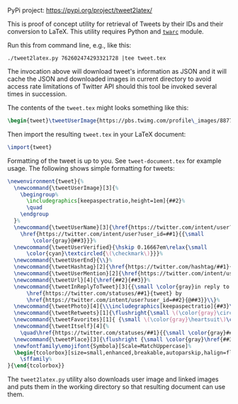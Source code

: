 PyPi project: https://pypi.org/project/tweet2latex/

This is proof of concept utility for retrieval of Tweets by their IDs and
their conversion to LaTeX. This utility requires Python and
[`twarc`](https://github.com/edsu/twarc) module.

Run this from command line, e.g., like this:

    ./tweet2latex.py 762602474293321728 |tee tweet.tex

The invocation above will download tweet's information as JSON and it will
cache the JSON and downloaded images in current directory to avoid access
rate limitations of Twitter API should this tool be invoked several times in
succession.

The contents of the `tweet.tex` might looks something like this:

```latex
\begin{tweet}\tweetUserImage{https://pbs.twimg.com/profile\_images/887781725249585152/ihwPKKHi\_bigger.jpg}{ihwPKKHi-bigger.jpg}{701158958}\tweetUserName{701158958}{MedicNow}{MedicNow}\tweetUserEnd{}It could be worse. You could be the lifeguard at the \tweetHashtag{Rio}{\#Rio} swimming pool.... \tweetHashtag{MondayMotivation}{\#MondayMotivation} \tweetPhoto{https://twitter.com/MedicNow/status/762602474293321728/photo/1}{https://pbs.twimg.com/media/CpVOzW7WEAAhMte.jpg}{CpVOzW7WEAAhMte.jpg}{https://t.co/AfoOoV9qQw}\tweetRetweets{7}\tweetFavorites{12}\tweetItself{762602474293321728}{Mon Aug 08 10:52:52 +0000 2016}{August 8, 2016}{12:52:52 PM GMT+2}\end{tweet}
```


Then import the resulting `tweet.tex` in your LaTeX document:

```latex
\import{tweet}
```

Formatting of the tweet is up to you. See `tweet-document.tex` for example
usage. The following shows simple formatting for tweets:

```latex
\newenvironment{tweet}{%
  \newcommand{\tweetUserImage}[3]{%
    \begingroup%
      \includegraphics[keepaspectratio,height=1em]{##2}%
      \quad
    \endgroup
  }%
  \newcommand{\tweetUserName}[3]{\href{https://twitter.com/intent/user?user_id=##1}{##2}\quad
    \href{https://twitter.com/intent/user?user_id=##1}{{\small
        \color{gray}@##3}}}%
  \newcommand{\tweetUserVerified}{\hskip 0.16667em\relax{\small
      \color{cyan}\textcircled{\(\checkmark\)}}}%
  \newcommand{\tweetUserEnd}{\\}%
  \newcommand{\tweetHashtag}[2]{\href{https://twitter.com/hashtag/##1}{##2}}%
  \newcommand{\tweetUserMention}[2]{\href{https://twitter.com/intent/user?user_id=##1}{##2}}%
  \newcommand{\tweetUrl}[4]{\href{##2}{##3}}%
  \newcommand{\tweetInReplyToTweet}[3]{{\small \color{gray}in reply to
      \href{https://twitter.com/statuses/##1}{tweet} by
      \href{https://twitter.com/intent/user?user_id=##2}{@##3}}\\}%
  \newcommand{\tweetPhoto}[4]{\\\includegraphics[keepaspectratio]{##3}\\}%
  \newcommand{\tweetRetweets}[1]{\flushright{\small \(\color{gray}\circlearrowright\)\color{gray}\hskip 0.16667em\relax##1}}%
  \newcommand{\tweetFavorites}[1]{ {\small \(\color{gray}\heartsuit\)\color{gray}\hskip 0.16667em\relax##1}}%
  \newcommand{\tweetItself}[4]{%
    \quad\href{https://twitter.com/statuses/##1}{{\small \color{gray}##3 ##4}}}%
  \newcommand{\tweetPlace}[3]{\flushright {\small \color{gray}\href{##3}{##1, ##2}}}%
  \newfontfamily\emojifont{Symbola}[Scale=MatchUppercase]%
  \begin{tcolorbox}[size=small,enhanced,breakable,autoparskip,halign=flush left]%
    \sffamily%
}{\end{tcolorbox}}
```

The `tweet2latex.py` utility also downloads user image and linked images and
puts them in the working directory so that resulting document can use them.

